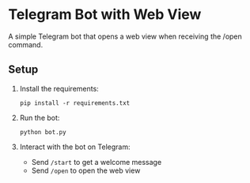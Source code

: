 # Telegram Bot with Web View

A simple Telegram bot that opens a web view when receiving the /open command.

## Setup

1. Install the requirements:
   ```
   pip install -r requirements.txt
   ```

2. Run the bot:
   ```
   python bot.py
   ```

3. Interact with the bot on Telegram:
   - Send `/start` to get a welcome message
   - Send `/open` to open the web view 